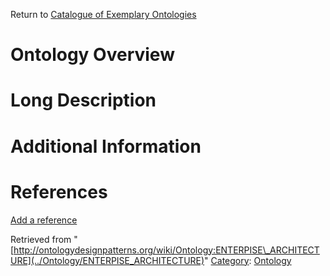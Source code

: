 Return to [Catalogue of Exemplary Ontologies](../Ontology/Main "Ontology:Main")



#  Ontology Overview


#  Long Description


#  Additional Information


  



  




#  References


[Add a reference](index.php@title=Odp%253AAdd_reference&subject=Ontology%253AENTERPISE+ARCHITECTURE.html "http://ontologydesignpatterns.org/wiki/index.php?title=Odp:Add_reference&subject=Ontology%3AENTERPISE+ARCHITECTURE")


  






Retrieved from "[http://ontologydesignpatterns.org/wiki/Ontology:ENTERPISE\_ARCHITECTURE](../Ontology/ENTERPISE_ARCHITECTURE)"
 [Category](http://ontologydesignpatterns.org/wiki/Special:Categories "Special:Categories"): [Ontology](../Category/Ontology "Category:Ontology")